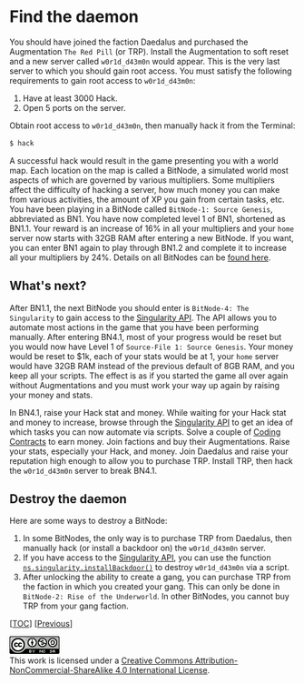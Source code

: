 # Find the daemon

You should have joined the faction Daedalus and purchased the Augmentation
`The Red Pill` (or TRP). Install the Augmentation to soft reset and a new server
called `w0r1d_d43m0n` would appear. This is the very last server to which you
should gain root access. You must satisfy the following requirements to gain
root access to `w0r1d_d43m0n`:

1. Have at least 3000 Hack.
1. Open 5 ports on the server.

Obtain root access to `w0r1d_d43m0n`, then manually hack it from the Terminal:

```sh
$ hack
```

A successful hack would result in the game presenting you with a world map. Each
location on the map is called a BitNode, a simulated world most aspects of which
are governed by various multipliers. Some multipliers affect the difficulty of
hacking a server, how much money you can make from various activities, the
amount of XP you gain from certain tasks, etc. You have been playing in a
BitNode called `BitNode-1: Source Genesis`, abbreviated as BN1. You have now
completed level 1 of BN1, shortened as BN1.1. Your reward is an increase of 16%
in all your multipliers and your `home` server now starts with 32GB RAM after
entering a new BitNode. If you want, you can enter BN1 again to play through
BN1.2 and complete it to increase all your multipliers by 24%. Details on all
BitNodes can be
[found here](https://bitburner.readthedocs.io/en/latest/guidesandtips/recommendedbitnodeorder.html).

## What's next?

After BN1.1, the next BitNode you should enter is `BitNode-4: The Singularity`
to gain access to the
[Singularity API](https://github.com/bitburner-official/bitburner-src/blob/dev/markdown/bitburner.singularity.md).
The API allows you to automate most actions in the game that you have been
performing manually. After entering BN4.1, most of your progress would be reset
but you would now have Level 1 of `Source-File 1: Source Genesis`. Your money
would be reset to $1k, each of your stats would be at 1, your `home` server
would have 32GB RAM instead of the previous default of 8GB RAM, and you keep all
your scripts. The effect is as if you started the game all over again without
Augmentations and you must work your way up again by raising your money and
stats.

In BN4.1, raise your Hack stat and money. While waiting for your Hack stat and
money to increase, browse through the
[Singularity API](https://github.com/bitburner-official/bitburner-src/blob/dev/markdown/bitburner.singularity.md)
to get an idea of which tasks you can now automate via scripts. Solve a couple
of
[Coding Contracts](https://bitburner.readthedocs.io/en/latest/basicgameplay/codingcontracts.html)
to earn money. Join factions and buy their Augmentations. Raise your stats,
especially your Hack, and money. Join Daedalus and raise your reputation high
enough to allow you to purchase TRP. Install TRP, then hack the `w0r1d_d43m0n`
server to break BN4.1.

## Destroy the daemon

Here are some ways to destroy a BitNode:

1. In some BitNodes, the only way is to purchase TRP from Daedalus, then
   manually hack (or install a backdoor on) the `w0r1d_d43m0n` server.
1. If you have access to the
   [Singularity API](https://github.com/bitburner-official/bitburner-src/blob/dev/markdown/bitburner.singularity.md),
   you can use the function
   [`ns.singularity.installBackdoor()`](https://github.com/bitburner-official/bitburner-src/blob/dev/markdown/bitburner.singularity.installbackdoor.md)
   to destroy `w0r1d_d43m0n` via a script.
1. After unlocking the ability to create a gang, you can purchase TRP from the
   faction in which you created your gang. This can only be done in
   `BitNode-2: Rise of the Underworld`. In other BitNodes, you cannot buy TRP
   from your gang faction.

[[TOC](README.md "Table of Contents")]
[[Previous](misc.md "Miscellaneous topics")]

![CC BY-NC-SA 4.0](image/cc.png "CC BY-NC-SA 4.0") \
This work is licensed under a [Creative Commons Attribution-NonCommercial-ShareAlike 4.0 International License](https://creativecommons.org/licenses/by-nc-sa/4.0/legalcode).
